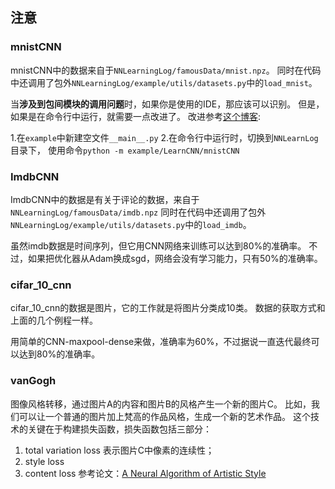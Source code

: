 ## 注意
### mnistCNN
mnistCNN中的数据来自于`NNLearningLog/famousData/mnist.npz`。
同时在代码中还调用了包外`NNLearningLog/example/utils/datasets.py`中的`load_mnist`。

当**涉及到包间模块的调用问题**时，如果你是使用的IDE，那应该可以识别。
但是，如果是在命令行中运行，就需要一点改进了。
改进参考[这个博客](http://blog.csdn.net/luo123n/article/details/49849649):

1.在`example`中新建空文件`__main__.py`
2.在命令行中运行时，切换到`NNLearnLog`目录下，
使用命令`python -m example/LearnCNN/mnistCNN`
### ImdbCNN
ImdbCNN中的数据是有关于评论的数据，来自于`NNLearningLog/famousData/imdb.npz`
同时在代码中还调用了包外`NNLearningLog/example/utils/datasets.py`中的`load_imdb`。

虽然imdb数据是时间序列，但它用CNN网络来训练可以达到80%的准确率。
不过，如果把优化器从Adam换成sgd，网络会没有学习能力，只有50%的准确率。
### cifar_10_cnn
cifar_10_cnn的数据是图片，它的工作就是将图片分类成10类。
数据的获取方式和上面的几个例程一样。

用简单的CNN-maxpool-dense来做，准确率为60%，不过据说一直迭代最终可以达到80%的准确率。
### vanGogh
图像风格转移，通过图片A的内容和图片B的风格产生一个新的图片C。
比如，我们可以让一个普通的图片加上梵高的作品风格，生成一个新的艺术作品。
这个技术的关键在于构建损失函数，损失函数包括三部分：
1. total variation loss 表示图片C中像素的连续性；
2. style loss
3. content loss
参考论文：[A Neural Algorithm of Artistic Style](http://arxiv.org/abs/1508.06576)